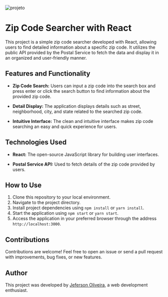 ![projeto](https://github.com/Jeferson-Js/React-cep/assets/82729145/3827da31-5310-4212-897a-9d28d3d5afe6)

# Zip Code Searcher with React

This project is a simple zip code searcher developed with React, allowing users to find detailed information about a specific zip code. It utilizes the public API provided by the Postal Service to fetch the data and display it in an organized and user-friendly manner.

## Features and Functionality

- **Zip Code Search:** Users can input a zip code into the search box and press enter or click the search button to find information about the provided zip code.
  
- **Detail Display:** The application displays details such as street, neighborhood, city, and state related to the searched zip code.
  
- **Intuitive Interface:** The clean and intuitive interface makes zip code searching an easy and quick experience for users.

## Technologies Used

- **React:** The open-source JavaScript library for building user interfaces.
  
- **Postal Service API:** Used to fetch details of the zip code provided by users.

## How to Use

1. Clone this repository to your local environment.
2. Navigate to the project directory.
3. Install project dependencies using `npm install` or `yarn install`.
4. Start the application using `npm start` or `yarn start`.
5. Access the application in your preferred browser through the address `http://localhost:3000`.

## Contributions

Contributions are welcome! Feel free to open an issue or send a pull request with improvements, bug fixes, or new features.

## Author

This project was developed by [Jeferson Oliveira](https://github.com/Jeferson-Js), a web development enthusiast.
